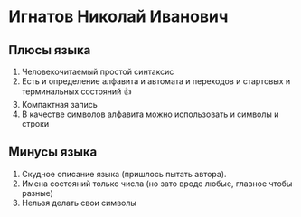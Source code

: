 # Игнатов Николай Иванович

## Плюсы языка

1. Человекочитаемый простой синтаксис
2. Есть и определение алфавита и автомата и переходов и стартовых и терминальных состояний 👍
3. Компактная запись
4. В качестве символов алфавита можно использовать и символы и строки

## Минусы языка

1. Скудное описание языка (пришлось пытать автора).
2. Имена состояний только числа (но зато вроде любые, главное чтобы разные)
3. Нельзя делать свои символы

